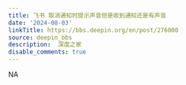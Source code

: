 ```yaml
---
title: 飞书 取消通知时提示声音但是收到通知还是有声音
date: '2024-08-03'
linkTitle: https://bbs.deepin.org/en/post/276000
source: deepin_bbs
description:  深度之家 
disable_comments: true
---
```

NA

